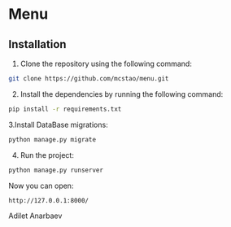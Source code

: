 # Menu
## Installation

1. Clone the repository using the following command:

```bash
git clone https://github.com/mcstao/menu.git
```

2. Install the dependencies by running the following command:

```bash
pip install -r requirements.txt
```
3.Install DataBase migrations:

```bash
python manage.py migrate
```

4. Run the project:

```bash
python manage.py runserver
```

Now you can open:

```bash
http://127.0.0.1:8000/
```


Adilet Anarbaev

